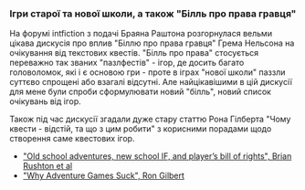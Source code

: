 ### Ігри старої та нової школи, а також "Білль про права гравця"

На форумі intfiction з подачі Браяна Раштона розгорнулася вельми цікава дискусія про вплив "Біллю про права гравця" Грема Нельсона на очікування від текстових квестів. "Білль про права" стосується переважно так званих "пазлфестів" - ігор, де досить багато головоломок, які і є основою гри - проте в іграх "нової школи" паззли суттєво спрощені або взагалі відсутні. Але найцікавішими в цій дискусії для мене були спроби сформулювати новий "білль", новий список очікувань від ігор. 

Також під час дискусії згадали дуже стару статтю Рона Гілберта "Чому квести - відстій, та що з цим робити" з корисними порадами щодо створення саме квестових ігор.

- ["Old school adventures, new school IF, and player’s bill of rights", Brian Rushton et al](https://intfiction.org/t/old-school-adventures-new-school-if-and-players-bill-of-rights/57279)
- ["Why Adventure Games Suck", Ron Gilbert](https://grumpygamer.com/why_adventure_games_suck)
